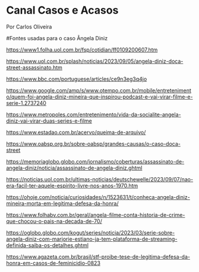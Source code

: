 # Canal Casos e Acasos
Por Carlos Oliveira

#Fontes usadas para o caso Ângela Diniz

https://www1.folha.uol.com.br/fsp/cotidian/ff0109200607.htm

https://www.uol.com.br/splash/noticias/2023/09/05/angela-diniz-doca-street-assassinato.htm

https://www.bbc.com/portuguese/articles/ce9n3eg3q4jo

https://www.google.com/amp/s/www.otempo.com.br/mobile/entretenimento/quem-foi-angela-diniz-mineira-que-inspirou-podcast-e-vai-virar-filme-e-serie-1.2737240

https://www.metropoles.com/entretenimento/vida-da-socialite-angela-diniz-vai-virar-duas-series-e-filme

https://www.estadao.com.br/acervo/queima-de-arquivo/

https://www.oabsp.org.br/sobre-oabsp/grandes-causas/o-caso-doca-street

https://memoriaglobo.globo.com/jornalismo/coberturas/assassinato-de-angela-diniz/noticia/assassinato-de-angela-diniz.ghtml

https://noticias.uol.com.br/ultimas-noticias/deutschewelle/2023/09/07/nao-era-facil-ter-aquele-espirito-livre-nos-anos-1970.htm

https://ohoje.com/noticia/curiosidades/n/1523631/t/conheca-angela-diniz-mineira-morta-em-legitima-defesa-da-honra/


https://www.folhabv.com.br/geral/angela-filme-conta-historia-de-crime-que-chocou-o-pais-na-decada-de-70/

https://oglobo.globo.com/kogut/series/noticia/2023/03/serie-sobre-angela-diniz-com-marjorie-estiano-ja-tem-plataforma-de-streaming-definida-saiba-os-detalhes.ghtml

https://www.agazeta.com.br/brasil/stf-proibe-tese-de-legitima-defesa-da-honra-em-casos-de-feminicidio-0823
